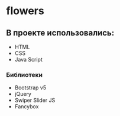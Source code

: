 # flowers
## В проекте использовались:
- HTML
- CSS
- Java Script
### Библиотеки
- Bootstrap v5
- jQuery
- Swiper Slider JS
- Fancybox
